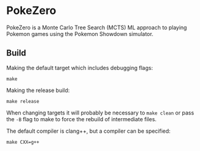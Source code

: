 # PokeZero
PokeZero is a Monte Carlo Tree Search (MCTS) ML approach to playing Pokemon games using the Pokemon Showdown simulator.

## Build
Making the default target which includes debugging flags:
```
make
```

Making the release build:
```
make release
```

When changing targets it will probably be necessary to `make clean` or pass the `-B` flag to make to force the rebuild of intermediate files.

The default compiler is clang++, but a compiler can be specified:
```
make CXX=g++
```
